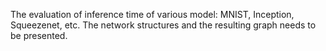 The evaluation of inference time of various model: MNIST, Inception, Squeezenet, etc.
The network structures and the resulting graph needs to be presented. 
